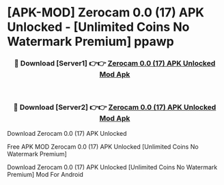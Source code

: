 # [APK-MOD] Zerocam 0.0 (17) APK Unlocked - [Unlimited Coins No Watermark Premium] ppawp



<div align="center">
<h3>🔴 Download [Server1] 👉👉 <a href="https://momento.my/?title=Zerocam_0.0_(17)_APK_Unlocked">Zerocam 0.0 (17) APK Unlocked Mod Apk</a></h3><br>

<h3>🔴 Download [Server2] 👉👉 <a href="https://momento.my/?title=Zerocam_0.0_(17)_APK_Unlocked">Zerocam 0.0 (17) APK Unlocked Mod Apk</a></h3>
</div>



Download Zerocam 0.0 (17) APK Unlocked 

Free APK MOD Zerocam 0.0 (17) APK Unlocked [Unlimited Coins No Watermark Premium]

Download Zerocam 0.0 (17) APK Unlocked [Unlimited Coins No Watermark Premium] Mod For Android

